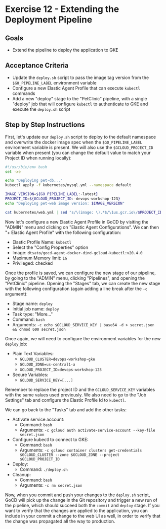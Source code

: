 # Exercise 12 - Extending the Deployment Pipeline

## Goals

* Extend the pipeline to deploy the application to GKE

## Acceptance Criteria

* Update the `deploy.sh` script to pass the image tag version from the
`$GO_PIPELINE_LABEL` environment variable
* Configure a new Elastic Agent Profile that can execute `kubectl` commands
* Add a new "deploy" stage to the "PetClinic" pipeline, with a single "deploy"
job that will configure `kubectl` to authenticate to GKE and execute the
`deploy.sh` script

## Step by Step Instructions

First, let's update our `deploy.sh` script to deploy to the default namespace
and overwrite the docker image spec when the `$GO_PIPELINE_LABEL` environment
variable is present. We will also use the `$GCLOUD_PROJECT_ID` variable when
present (you can change the default value to match your Project ID when running
locally):

```bash
#!/usr/bin/env bash
set -xe

echo "Deploying pet-db..."
kubectl apply -f kubernetes/mysql.yml --namespace default

IMAGE_VERSION=${GO_PIPELINE_LABEL:-latest}
PROJECT_ID=${GCLOUD_PROJECT_ID:-devops-workshop-123}
echo "Deploying pet-web image version: $IMAGE_VERSION"

cat kubernetes/web.yml | sed "s/\(image: \).*$/\1us.gcr.io\/$PROJECT_ID\/pet-app:$IMAGE_VERSION/" | kubectl apply -f - --namespace default
```

Now let's configure a new Elastic Agent Profile in GoCD by visiting the "ADMIN"
menu and clicking on "Elastic Agent Configurations". We can then "+ Elastic
Agent Profile" with the following configuration:

* Elastic Profile Name: `kubectl`
* Select the "Config Properties" option
* Image: `dtsato/gocd-agent-docker-dind-gcloud-kubectl:v20.4.0`
* Maximum Memory limit: `1G`
* Privileged: checked

Once the profile is saved, we can configure the new stage of our pipeline, by
going to the "ADMIN" menu, clicking "Pipelines", and opening the "PetClinic"
pipeline. Opening the "Stages" tab, we can create the new stage with the
following configuration (again adding a line break after the `-c` argument):

* Stage name: `deploy`
* Initial job name: `deploy`
* Task type: "More..."
* Command: `bash`
* Arguments: `-c echo $GCLOUD_SERVICE_KEY | base64 -d > secret.json && chmod 600 secret.json`

Once again, we will need to configure the environment variables for the new
`deploy` job:

* Plain Text Variables:
  * `GCLOUD_CLUSTER=devops-workshop-gke`
  * `GCLOUD_ZONE=us-central1-a`
  * `GCLOUD_PROJECT_ID=devops-workshop-123`
* Secure Variables:
  * `GCLOUD_SERVICE_KEY=[...]`

Remember to replace the project ID and the `GCLOUD_SERVICE_KEY` variables with
the same values used previously. We also need to go to the "Job Settings" tab
and configure the Elastic Profile Id to `kubectl`.

We can go back to the "Tasks" tab and add the other tasks:

* Activate service account:
  * Command: `bash`
  * Arguments: `-c gcloud auth activate-service-account --key-file secret.json`
* Configure kubectl to connect to GKE:
  * Command: `bash`
  * Arguments: `-c gcloud container clusters get-credentials $GCLOUD_CLUSTER --zone $GCLOUD_ZONE --project $GCLOUD_PROJECT_ID`
* Deploy:
  * Command: `./deploy.sh`
* Cleanup:
  * Command: `bash`
  * Arguments: `-c rm secret.json`

Now, when you commit and push your changes to the `deploy.sh` script, GoCD will
pick up the change in the Git repository and trigger a new run of the pipeline,
which should succeed both the `commit` and `deploy` stage. If you want to verify
that the changes are applied to the application, you can include in your commit
a change to the web UI as well, in order to verify that the change was
propagated all the way to production.
